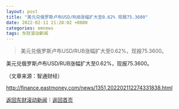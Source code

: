 ```yaml
---
layout: post
title: "美元兑俄罗斯卢布USD/RUB涨幅扩大至0.62% 现报75.3600"
date: 2022-02-11 21:28:02 +0800
categories: emnews
tags: 东财滚动新闻
---
```

> 美元兑俄罗斯卢布USD/RUB涨幅扩大至0.62%，现报75.3600。

<p>美元兑俄罗斯卢布USD/RUB涨幅扩大至0.62%，现报75.3600。</p><p class="em_media">（文章来源：智通财经）</p>

<http://finance.eastmoney.com/news/1351,202202112274331838.html>

[返回东财滚动新闻](//finews.withounder.com/emnews/)｜[返回首页](//finews.withounder.com/)